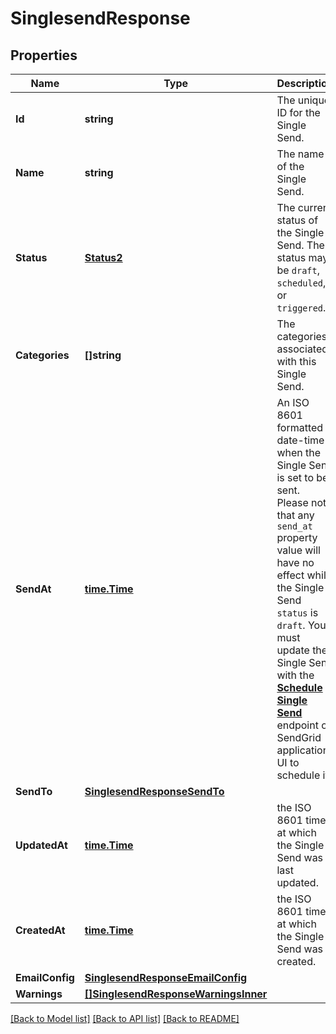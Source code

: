 # SinglesendResponse

## Properties

Name | Type | Description | Notes
------------ | ------------- | ------------- | -------------
**Id** | **string** | The unique ID for the Single Send. |[optional] 
**Name** | **string** | The name of the Single Send. |[optional] 
**Status** | [**Status2**](Status2.md) | The current status of the Single Send. The status may be `draft`, `scheduled`, or `triggered`. |[optional] 
**Categories** | **[]string** | The categories associated with this Single Send. |[optional] 
**SendAt** | [**time.Time**](time.Time.md) | An ISO 8601 formatted date-time when the Single Send is set to be sent. Please note that any `send_at` property value will have no effect while the Single Send `status` is `draft`. You must update the Single Send with the [**Schedule Single Send**](https://docs.sendgrid.com/api-reference/single-sends/schedule-single-send) endpoint or SendGrid application UI to schedule it. |[optional] 
**SendTo** | [**SinglesendResponseSendTo**](SinglesendResponseSendTo.md) |  |[optional] 
**UpdatedAt** | [**time.Time**](time.Time.md) | the ISO 8601 time at which the Single Send was last updated. |[optional] 
**CreatedAt** | [**time.Time**](time.Time.md) | the ISO 8601 time at which the Single Send was created. |[optional] 
**EmailConfig** | [**SinglesendResponseEmailConfig**](SinglesendResponseEmailConfig.md) |  |[optional] 
**Warnings** | [**[]SinglesendResponseWarningsInner**](SinglesendResponseWarningsInner.md) |  |[optional] 

[[Back to Model list]](../README.md#documentation-for-models) [[Back to API list]](../README.md#documentation-for-api-endpoints) [[Back to README]](../README.md)


